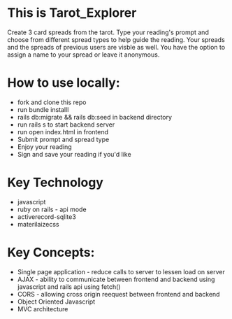 # This is Tarot_Explorer

Create 3 card spreads from the tarot. Type your reading's prompt and choose from different spread types to help guide the reading. Your spreads and the spreads of previous users are visble as well. You have the option to assign a name to your spread or leave it anonymous.


# How to use locally:

- fork and clone this repo
- run bundle installl
- rails db:migrate && rails db:seed in backend directory
- run rails s to start backend server
- run open index.html in frontend
- Submit prompt and spread type
- Enjoy your reading
- Sign and save your reading if you'd like

# Key Technology

- javascript
- ruby on rails - api mode
- activerecord-sqlite3
- materilaizecss

# Key Concepts:

- Single page application - reduce calls to server to lessen load on server
- AJAX - ability to communicate between frontend and backend using javascript and rails api using fetch()
- CORS - allowing cross origin reequest between frontend and backend
- Object Oriented Javascript
- MVC architecture
 
